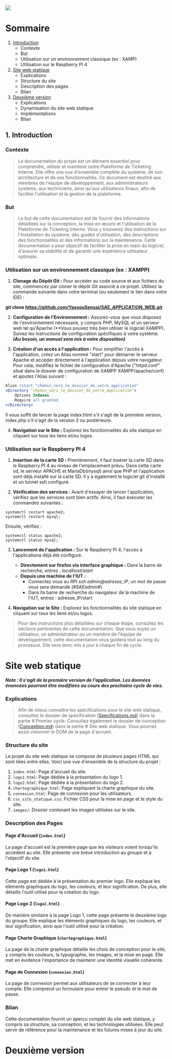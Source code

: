 ![](images/DOCUMENTATIONS_SPECIFICATIONS/page_de_garde_3.png)

# Sommaire 
1. [Introduction](#Introduction)
    * Contexte
    * But
    * Utilisation sur un environnement classique (ex : XAMP)
    * Utilisation sur le Raspberry PI 4
2. [Site web statique](#Site-web-statique)
    * Explications
    * Structure du site
    * Description des pages
    * Bilan
3. [Deuxième version](#Deuxième-version)
    * Explications
    * Dynamisation du site web statique
    * Implémentations
    * Bilan


## 1. Introduction

### Contexte

>La documentation du projet est un élément essentiel pour comprendre, utiliser et maintenir 
notre Plateforme de Ticketing Interne. Elle offre une vue d'ensemble complète du système, de 
son architecture et de ses fonctionnalités. Ce document est destiné aux membres de l'équipe de 
développement, aux administrateurs système, aux techniciens, ainsi qu'aux utilisateurs finaux, 
afin de faciliter l'utilisation et la gestion de la plateforme.

### But

>Le but de cette documentation est de fournir des informations détaillées sur la conception, 
la mise en œuvre et l'utilisation de la Plateforme de Ticketing Interne. Vous y trouverez des 
instructions sur l'installation du système, des guides d'utilisation, des descriptions des 
fonctionnalités et des informations sur la maintenance. Cette documentation a pour objectif 
de faciliter la prise en main du logiciel, d'assurer sa stabilité et de garantir une expérience 
utilisateur optimale.

### Utilisation sur un environnement classique (ex : XAMPP)

1. **Clonage du Dépôt Git :** Pour accéder au code source et aux fichiers du site, commencez par cloner le dépôt Git associé à ce projet. Utilisez la commande suivante dans votre terminal (ou seulement le lien dans votre IDE) :

**git clone https://github.com/YassouSensai/SAE_APPLICATION_WEB.git**

2. **Configuration de l'Environnement :** Assurez-vous que vous disposez de l'environnement nécessaire, y compris PHP, MySQL et un serveur web tel qu'Apache (**Vous pouvez très bien utiliser le logiciel XAMPP). Suivez les instructions de configuration spécifiques à votre système. ***(Au besoin, un manuel sera mis à votre disposition)***

3. **Création d'un accès à l'application :** Pour simplifier l'accès à l'application, créez un Alias nommé "start" pour démarrer le serveur Apache et accéder directement à l'application depuis votre navigateur. Pour cela, modifiez le fichier de configuration d'Apache ("httpd.conf" situé dans le dossier de configuration de XAMPP XAMPP/apache/conf) et ajoutez l'Alias suivant :

```apache
Alias /start "chemin_vers_le_dossier_de_votre_application"
<Directory "chemin_vers_le_dossier_de_votre_application">
    Options Indexes
    Require all granted
</Directory>
```
Il vous suffit de lancer la page index.html s'il s'agit de la première version, index.php s'il s'agit de la version 2 ou postérieure.

4. **Navigation sur le Site :** Explorez les fonctionnalités du site statique en cliquant sur tous les liens et/ou logos.

### Utilisation sur le Raspberry PI 4

1. **Insertion de la carte SD :** Premièrement, il faut insérer la carte SD dans le Raspberry PI 4 au niveau de l'emplacement prévu. Dans cette carte sd, le serveur APACHE et MariaDb(mysql) ainsi que PHP et l'application sont déjà installé sur la carte SD. Il y a également le logiciel git d'installé et un tunnel ssh configuré.

2. **Vérification des services :** Avant d'essayer de lancer l'application, vérifiez que les services sont bien actifs. Ainsi, il faut éxécuter les commandes suivantes :

```shell
systemctl restart apache2;
systemctl restart mysql;
```

Ensuite, vérifiez :

```shell
systemctl status apache2;
systemctl status mysql;
```

3. **Lancement de l'application :** Sur le Raspberry PI 4, l'accès à l'applicationa déjà été configuré.

   - **Directement sur firefox via interface graphique :** Dans la barre de recherche, entrez : *localhost/start*
   - **Depuis une machine de l'IUT :**
        * Connectez vous au RPI *ssh admin@adresse_IP*, un mot de passe vous sera demandé (*#SAEadmin#*)
        * Dans lla barre de recherche du navigateur de la machine de l'IUT, entrez : adresse_IP/start

4. **Navigation sur le Site :** Explorez les fonctionnalités du site statique en cliquant sur tous les liens et/ou logos.


>Pour des instructions plus détaillées sur chaque étape, consultez les sections pertinentes de cette documentation. Que vous soyez un utilisateur, un administrateur ou un membre de l'équipe de développement, cette documentation vous guidera tout au long du processus.
Elle sera donc mis à jour à chaque fin de cycle.

# Site web statique 
***Note : Il s'agit de la première version de l'application. Les données énoncées pourront être modifiées au cours des prochains cycle de vies.***

### Explications
>Afin de mieux connaître les spécifications pour le site web statique, consultez le dossier de spécification ([Specifications.md](Specifications.md))
dans la partie # Premier cycle. Consultez également le dossier de conception ([Conception.md](Conception.md)) dans la partie # Site web statique.
>Vous pourrez aussi visionner le DOM de la page d'accueil.

### Structure du site
Le projet du site web statique se compose de plusieurs pages HTML qui sont liées entre elles. Voici une vue d'ensemble de la structure du projet :

1. `index.html`: Page d'accueil du site.
2. `logo1.html`: Page dédiée à la présentation du logo 1.
3. `logo2.html`: Page dédiée à la présentation du logo 2.
4. `chartegraphique.html`: Page expliquant la charte graphique du site.
5. `connexion.html`: Page de connexion pour les utilisateurs.
6. `css_site_statique.css`: Fichier CSS pour la mise en page et le style du site.
7. `images/`: Dossier contenant les images utilisées sur le site.

### Description des Pages
#### Page d'Accueil (`index.html`)
La page d'accueil est la première page que les visiteurs voient lorsqu'ils accèdent au site. Elle présente une brève introduction au groupe et à l'objectif du site.

#### Page Logo 1 (`logo1.html`)
Cette page est dédiée à la présentation du premier logo. Elle explique les éléments graphiques du logo, les couleurs, et leur signification. De plus, elle détaille l'outil utilisé pour la création du logo.

#### Page Logo 2 (`logo2.html`)
De manière similaire à la page Logo 1, cette page présente le deuxième logo du groupe. Elle explique les éléments graphiques du logo, les couleurs, et leur signification, ainsi que l'outil utilisé pour la création.

#### Page Charte Graphique (`chartegraphique.html`)
La page de la charte graphique détaille les choix de conception pour le site, y compris les couleurs, la typographie, les images, et la mise en page. Elle met en évidence l'importance de maintenir une identité visuelle cohérente.

#### Page de Connexion (`connexion.html`)
La page de connexion permet aux utilisateurs de se connecter à leur compte. Elle comprend un formulaire pour entrer le pseudo et le mot de passe.


### Bilan
Cette documentation fournit un aperçu complet du site web statique, y compris sa structure, sa conception, et les technologies utilisées. Elle peut servir de référence pour la maintenance et les futures mises à jour du site.

# Deuxième version
